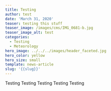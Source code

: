 ```yaml
---
title: Testing
author: test
date: 'March 31, 2020'
teaser: testing this stuff
teaser_image: /images/cms/IMG_0681-b.jpg
teaser_image_alt: test
categories:
  - Testing
  - Meteorology
hero_image: ../../../images/header_faceted.jpg
hero_color: yellow
hero_size: small
template: news-article
slug: '{{slug}}'
---
```

Testing Testing Testing Testing Testing 
